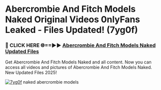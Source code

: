 # Abercrombie And Fitch Models Naked Original Videos 0nlyFans Leaked - Files Updated! (7yg0f)

<h3>🔴 CLICK HERE 🌐==►► <a href="https://tinyurl.com/yckcrads" rel="nofollow">Abercrombie And Fitch Models Naked Updated Files</a></h3>

Get Abercrombie And Fitch Models Naked and all content. Now you can access all videos and pictures of Abercrombie And Fitch Models Naked. New Updated Files 2025!

[![7yg0f](https://i.imgur.com/hpKpOFt.gif)](https://tinyurl.com/yckcrads)
naked abercrombie models
